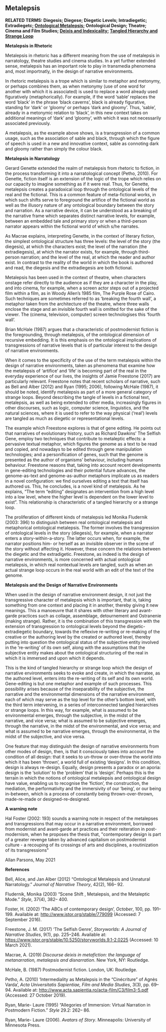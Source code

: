 ## Metalepsis

**RELATED TERMS: Diegesis; Diegese; Diegetic Levels; Intradiegetic; Extradiegetc; [Ontological Metalepsis](https://github.com/narrative-environments/CourseCompendium/blob/main/Ontological-Metalepsis.md); Ontological Design; Theatre; Cinema and Film Studies; [Deixis and Indexicality](https://github.com/narrative-environments/CourseCompendium/blob/main/Deixis.md); [Tangled Hierarchy and Strange Loop](https://github.com/narrative-environments/CourseCompendium/blob/main/Tangled-Hierarchy.md)** 

**Metalepsis in Rhetoric**

Metalepsis in rhetoric has a different meaning from the use of metalepsis in narratology, theatre studies and cinema studies. In a yet further extended sense, metalepsis has an important role to play in transmedia phenomena and, most importnatly, in the design of narrative environments.

In rhetoric metalepsis is a trope which is similar to metaphor and metonymy, or perhaps combines them, as when metonymy (use of one word for another with which it is associated) is used to replace a word already used figuratively (metaphorically). For example, if the word ‘sable’ replaces the word ’black’ in the phrase ‘black caverns’, black is already figurative, standing for ‘dark’ or ‘gloomy’ or perhaps ‘dark and gloomy’. Thus, ‘sable’, already in a metonymic relation to ‘black’, in this new context takes on additional meanings of ‘dark’ and ‘gloomy’, with which it was not necessarily associated previously.

A metalepsis, as the example above shows, is a transgression of a common usage, such as the association of sable and black, through which the figure of speech is used in a new and innovative context, sable as connoting dark and gloomy rather than simply the colour black.

**Metalepsis in Narratology**

Gerard Genette extended the realm of metalepsis from rhetoric to fiction, in the process transforming it into a narratological concept (Petho, 2010). For Genette, fiction itself is an extension of the logic of the trope which relies on our capacity to imagine something as if it were real. Thus, for Genette, metalepsis creates a paradoxical loop through the ontological levels of the real and the fictional. This is a common feature of meta-fictional works, in which such shifts serve to foreground the artifice of the fictional world as well as the illusory nature of any ontological boundary between the story and narration. As a narrative device, it can be understood as a breaking of the narrative frame which separates distinct narrative levels, for example, between an embedded tale and primary story or when a third-person narrator appears within the fictional world of which s/he narrates. 

As Macrae explains, interpreting Genette, in the context of literary fiction, the simplest ontological structure has three levels: the level of the story (the diegesis), at which the characters exist; the level of the narration (the extradiegesis), at which the narrator exists, for example, through third-person narration; and the level of the real, at which the reader and author exist. In contrast to the reality of the world in which the book is authored and read, the diegesis and the extradiegesis are both fictional.

Metalepsis has been used in the context of theatre, when characters onstage refer directly to the audience as if they are a character in the play, and into cinema, for example, when a screen actor steps out of a projected film within a film, as in Woody Allen’s 1985 film, The Purple Rose of Cairo. Such techniques are sometimes referred to as ‘breaking the fourth wall’, a metaphor taken from the architecture of the theatre, where three walls enclose the stage and an invisible fourth wall is omitted for the sake of the viewer. The (cinema, television, computer) screen technologises this ‘fourth wall’.

Brian McHale (1987) argues that a characteristic of postmodernist fiction is the foregrounding, through metalepsis, of the ontological dimension of recursive embedding. It is this emphasis on the ontological implications of transgressions of narrative levels that is of particular interest to the design of narrative environments.

When it comes to the specificity of the use of the term metalepsis within the design of narrative environments, taken as phenomena that examine how the metalepsis of ‘artifice’ and ‘life’ is becoming part of the real in the everyday experience of our lives, the insights of Jamie Freestone (2017) are particularly relevant. Freestone notes that recent scholars of narrative, such as Bell and Alber (2012) and Ryan (1995; 2006), following McHale (1987), it should be noted, identify metalepsis as part of a more general category of strange loops. Beyond describing the tangle of levels in a fictional text, metalepsis, as well as being extended to other media, increasingly figures in other discourses, such as logic, computer science, linguistics, and the natural sciences, where it is used to refer to the way physical (‘real’) levels are tangled as much as diegetic or representational levels.

The example which Freestone explores is that of gene editing. He points out that narratives of evolutionary history, such as Richard Dawkins’ The Selfish Gene, employ two techniques that contribute to metaleptic effects: a pervasive textual metaphor, which figures the genome as a text to be read and copied, and nowadays to be edited through gene manipulation technologies; and a personification of genes, such that the genome is presented as the author of organisms’ behaviour,  including humans behaviour. Freestone reasons that, taking into account recent developments in gene-editing technologies and their potential future advances, the genome-as-text and genome-as-author metaphors implicate us as readers in a novel configuration: we find ourselves editing a text that itself has authored us. This, he concludes, is a novel kind of metalepsis. As he explains, “The term “editing” designates an intervention from a high level into a low level, where the higher level is dependent on the lower level to exist”.  This relationship is characteristic of a tangled hierarchy or a strange loop.

The proliferation of different kinds of metalepsis led Monika Fludernik (2003: 396) to distinguish between real ontological metalepsis and metaphorical ontological metalepsis. The former involves the transgression of ontological levels in the story (diegesis), for example, when a narrator enters a story-within-a-story. The latter occurs when, for example, the narrator positions him- or herself as an invisible observer in the scene of the story without affecting it. However, these concern the relations between the diegetic and the extradigetic. Freestone, as indeed is the design of narrative environments, is more concerned with actual ontological metalepsis, in which real nontextual levels are tangled, such as when an actual strange loop occurs in the real world with an edit of the text of the genome.

**Metalepsis and the Design of Narrative Environments**

When used in the design of narrative environment design, it not just the transgressive character of metalepsis which is important, that is, taking something from one context and placing it in another, thereby giving it new meanings. This a manoeuvre that it shares with other literary and avant-garde practices such as collage, assemblage, detournement and Ostranenie (making strange). Rather, it is the combination of this transgression with the extension of transgression to ontological levels beyond the diegetic-extradiegetic boundary, towards the reflexive re-writing or re-making of the creative or the authoring level by the created or authored level, thereby putting into question the ontological status of the subjective entity involved in the ‘re-writing’ of its own self, along with the assumptions that the subjective entity makes about the ontological structuring of the real in which it is immersed and upon which it depends.

This is the kind of tangled hierarchy or strange loop which the design of narrative environments seeks to evoke and create, in which the narratee, as the authored level, enters into the re-writing of its self and its own world. Gene-editing is but one metaphor and example of such processes. This possibility arises because of the inseparability of the subjective, the narrative and the environmental dimensions of the narrative environment, each of which may serve as the top level for the other’s bottom level, with the third term intervening, in a series of interconnected tangled hierarchies or strange loops. In this way, for example, what is assumed to be environmental emerges, through the subjective, in the midst of the narrative, and vice versa; what is assumed to be subjective emerges, through the narrative, in the midst of the environmental, and vice versa; and what is assumed to be narrative emerges, through the environmental, in the midst of the subjective, and vice versa.

One feature that may distinguish the design of narrative environments from other modes of design, then, is that it consciously takes into account the condition of all design: that it seeks to un-throw or over-throw the world into which it has been ‘thrown’, a world full of existing ‘designs’. In this condition, design is always re-design. Equally, design presents a paradox or an aporia: design is the ‘solution’ to the ‘problem’ that is ‘design’. Perhaps this is the terrain in which the notions of ontological metalepsis and ontological design have value, enabling us to recognise the ‘fiction’, the construction, the mediation, the performativity and the immersivity of our ‘being’, or our being in-between, which is a process of constantly being thrown-over-thrown, made-re-made or designed-re-designed.

**A warning note**

Hal Foster (2002: 193) sounds a warning note in respect of the metalepses and transgressions that may occur in a narrative environment, borrowed from modernist and avant-garde art practices and their reiteration in post-modernism, when he proposes the thesis that, "contemporary design is part of a greater revenge taken by advanced capitalism on postmodernist culture - a recouping of its crossings of arts and disciplines, a routinization of its transgressions" 

Allan Parsons, May 2021

**References**

Bell, Alice, and Jan Alber (2012) “Ontological Metalepsis and Unnatural Narratology.” _Journal of Narrative Theory_, 42(2), 166– 92.

Fludernik, Monika (2003) “Scene Shift , Metalepsis, and the Metaleptic Mode.” _Style_, 37(4), 382– 400.

Foster, H. (2002) ‘The ABCs of contemporary design’, _October_, 100, pp. 191–199. Available at: http://www.jstor.org/stable/779099 (Accessed: 7 September 2016).

Freestone, J. M. (2017) ‘The Selfish Genre’, _Storyworlds: A Journal of Narrative Studies_, 9(1), pp. 225–246. Available at: https://www.jstor.org/stable/10.5250/storyworlds.9.1-2.0225 (Accessed: 10 March 2021).

Macrae, A. (2019) _Discourse deixis in metafiction: the language of metanarration, metalepsis and disnarration_. New York, NY: Routledge.

McHale, B. (1987) Postmodernist fiction. London, UK: Routledge.

Petho, A. (2010) ‘Intermediality as Metalepsis in the “Cinécriture” of Agnès Varda’, _Acta Universitatis Sapientiae, Film and Media Studies_, 3(3), pp. 69–94. Available at: http://www.acta.sapientia.ro/acta-film/C3/film3-5.pdf (Accessed: 27 October 2019).

Ryan, Marie- Laure (1995) “Allegories of Immersion: Virtual Narration in Postmodern Fiction.” _Style_ 29.2: 262– 86.

Ryan, Marie- Laure  (2006). _Avatars of Story_. Minneapolis: University of Minnesota Press.
